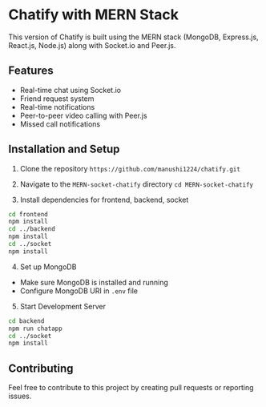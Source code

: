 # Chatify with MERN Stack

This version of Chatify is built using the MERN stack (MongoDB, Express.js, React.js, Node.js) along with Socket.io and Peer.js.

## Features

- Real-time chat using Socket.io
- Friend request system
- Real-time notifications
- Peer-to-peer video calling with Peer.js
- Missed call notifications

## Installation and Setup

1. Clone the repository
`https://github.com/manushi1224/chatify.git`

2. Navigate to the `MERN-socket-chatify` directory
`cd MERN-socket-chatify`

3. Install dependencies for frontend, backend, socket
```bash
cd frontend
npm install
cd ../backend
npm install
cd ../socket
npm install
```

4. Set up MongoDB
- Make sure MongoDB is installed and running
- Configure MongoDB URI in `.env` file

5. Start Development Server
```bash
cd backend
npm run chatapp
cd ../socket
npm install
```


## Contributing

Feel free to contribute to this project by creating pull requests or reporting issues.


